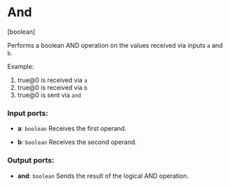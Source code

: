 # And

[boolean]

Performs a boolean AND operation on the values received via inputs `a` and `b`.

Example:

1. true@0 is received via `a`
2. true@0 is received via `b`
3. true@0 is sent via `and`

### Input ports:

* __a__: `boolean`
    Receives the first operand.



* __b__: `boolean`
    Receives the second operand.



### Output ports:

* __and__: `boolean`
    Sends the result of the logical AND operation.



